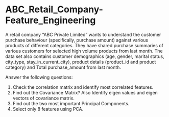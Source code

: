 # ABC_Retail_Company-Feature_Engineering

A retail company “ABC Private Limited” wants to understand the customer purchase behaviour 
(specifically, purchase amount) against various products of different categories. They have 
shared purchase summaries of various customers for selected high volume products from last 
month.
The data set also contains customer demographics (age, gender, marital status, city_type, 
stay_in_current_city), product details (product_id and product category) and Total 
purchase_amount from last month.

Answer the following questions:
1. Check the correlation matrix and identify most correlated features.
2. Find out the Covariance Matrix? Also Identify eigen values and eigen vectors of 
covariance matrix.
3. Find out the two most important Principal Components.
4. Select only 8 features using PCA.
